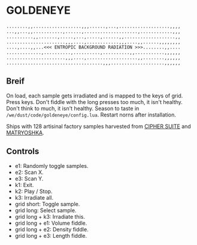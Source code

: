 # GOLDENEYE

```
........,,..................,,,......,...,...................,,,,
...,,...,,...........,......,....................,............,,,
..........,,.......,.....,...,.....,......,,...................,,
......................,,,....,............,,,....,,......,,,,,,,,
....,....,,...<<< ENTROPIC BACKGROUND RADIATION >>>........,,....
.............,..........,..........,..........,,...........,,,,,,
......................,,,....,...................,,........,,,,,,
....................................,,,....................,,,,,,
```

## Breif

On load, each sample gets irradiated and is mapped to the keys of grid. Press keys. Don't fiddle with the long presses too much, it isn't healthy. Don't think to much, it isn't healthy. Season to taste in `/we/dust/code/goldeneye/config.lua`. Restart norns after installation.

Ships with 128 artisinal factory samples harvested from [CIPHER SUITE](https://stuxnet.bandcamp.com/album/cipher-suite-demo) and [MATRYOSHKA](https://stuxnet.bandcamp.com/album/matryoshka-demo).

## Controls

 - e1: Randomly toggle samples.
 - e2: Scan X.
 - e3: Scan Y.
 - k1: Exit.
 - k2: Play / Stop.
 - k3: Irradiate all.
 - grid short: Toggle sample.
 - grid long: Select sample.
 - grid long + k3: Irradiate this.
 - grid long + e1: Volume fiddle.
 - grid long + e2: Density fiddle.
 - grid long + e3: Length fiddle.